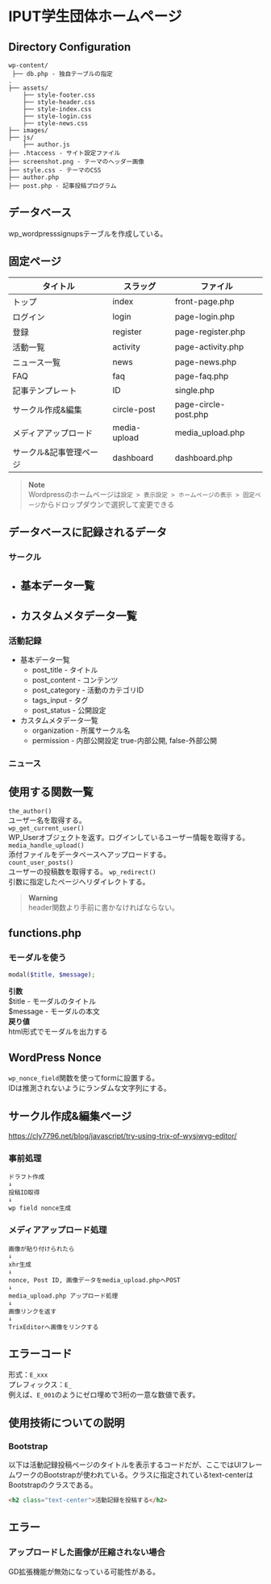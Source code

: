 # IPUT学生団体ホームページ

## Directory Configuration
```
wp-content/
 ├── db.php - 独自テーブルの指定
.
├── assets/
    ├── style-footer.css
    ├── style-header.css
    ├── style-index.css
    ├── style-login.css
    ├── style-news.css
├── images/
├── js/
    ├── author.js
├── .htaccess - サイト設定ファイル
├── screenshot.png - テーマのヘッダー画像
├── style.css - テーマのCSS
├── author.php
├── post.php - 記事投稿プログラム
```

## データベース
wp_wordpresssignupsテーブルを作成している。  

## 固定ページ
|タイトル|スラッグ|ファイル|
|--|--|--|
|トップ|index|front-page.php|
|ログイン|login|page-login.php|
|登録|register|page-register.php|
|活動一覧|activity|page-activity.php|
|ニュース一覧|news|page-news.php|
|FAQ|faq|page-faq.php|
|記事テンプレート|ID|single.php|
|サークル作成&編集|circle-post|page-circle-post.php|
|メディアアップロード|media-upload|media_upload.php|
|サークル&記事管理ページ|dashboard|dashboard.php|

> **Note**\
> Wordpressのホームページは`設定 > 表示設定 > ホームページの表示 > 固定ページ`からドロップダウンで選択して変更できる

## データベースに記録されるデータ
### サークル
- 基本データ一覧
  - 
- カスタムメタデータ一覧
  - 

### 活動記録
- 基本データ一覧
  - post_title - タイトル
  - post_content - コンテンツ
  - post_category - 活動のカテゴリID
  - tags_input - タグ
  - post_status - 公開設定
- カスタムメタデータ一覧
  - organization  - 所属サークル名
  - permission    - 内部公開設定 true-内部公開, false-外部公開

### ニュース

## 使用する関数一覧
`the_author()`  
ユーザー名を取得する。  
`wp_get_current_user()`  
WP_Userオブジェクトを返す。ログインしているユーザー情報を取得する。  
`media_handle_upload()`  
添付ファイルをデータベースへアップロードする。  
`count_user_posts()`  
ユーザーの投稿数を取得する。
`wp_redirect()`  
引数に指定したページへリダイレクトする。  
> **Warning**  
> header関数より手前に書かなければならない。

## functions.php
### モーダルを使う
```php
modal($title, $message);
``` 
**引数**  
$title - モーダルのタイトル  
$message - モーダルの本文  
**戻り値**  
html形式でモーダルを出力する

## WordPress Nonce
`wp_nonce_field`関数を使ってformに設置する。  
IDは推測されないようにランダムな文字列にする。  

## サークル作成&編集ページ
https://cly7796.net/blog/javascript/try-using-trix-of-wysiwyg-editor/

### 事前処理
```
ドラフト作成
↓
投稿ID取得
↓
wp field nonce生成
```

### メディアアップロード処理
```
画像が貼り付けられたら
↓
xhr生成
↓
nonce, Post ID, 画像データをmedia_upload.phpへPOST
↓
media_upload.php アップロード処理
↓
画像リンクを返す
↓
TrixEditorへ画像をリンクする
```

## エラーコード

形式：`E_xxx`  
プレフィックス：`E_`  
例えば、`E_001`のようにゼロ埋めで3桁の一意な数値で表す。  

## 使用技術についての説明
### Bootstrap
以下は活動記録投稿ページのタイトルを表示するコードだが、ここではUIフレームワークのBootstrapが使われている。クラスに指定されているtext-centerはBootstrapのクラスである。
```html
<h2 class="text-center">活動記録を投稿する</h2>
```

## エラー
### アップロードした画像が圧縮されない場合
GD拡張機能が無効になっている可能性がある。
